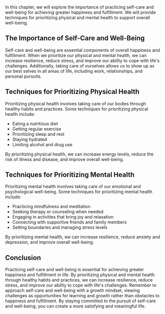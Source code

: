 
In this chapter, we will explore the importance of practicing self-care and well-being for achieving greater happiness and fulfillment. We will provide techniques for prioritizing physical and mental health to support overall well-being.

The Importance of Self-Care and Well-Being
------------------------------------------

Self-care and well-being are essential components of overall happiness and fulfillment. When we prioritize our physical and mental health, we can increase resilience, reduce stress, and improve our ability to cope with life's challenges. Additionally, taking care of ourselves allows us to show up as our best selves in all areas of life, including work, relationships, and personal pursuits.

Techniques for Prioritizing Physical Health
-------------------------------------------

Prioritizing physical health involves taking care of our bodies through healthy habits and practices. Some techniques for prioritizing physical health include:

* Eating a nutritious diet
* Getting regular exercise
* Prioritizing sleep and rest
* Staying hydrated
* Limiting alcohol and drug use

By prioritizing physical health, we can increase energy levels, reduce the risk of illness and disease, and improve overall well-being.

Techniques for Prioritizing Mental Health
-----------------------------------------

Prioritizing mental health involves taking care of our emotional and psychological well-being. Some techniques for prioritizing mental health include:

* Practicing mindfulness and meditation
* Seeking therapy or counseling when needed
* Engaging in activities that bring joy and relaxation
* Connecting with supportive friends and family members
* Setting boundaries and managing stress levels

By prioritizing mental health, we can increase resilience, reduce anxiety and depression, and improve overall well-being.

Conclusion
----------

Practicing self-care and well-being is essential for achieving greater happiness and fulfillment in life. By prioritizing physical and mental health through healthy habits and practices, we can increase resilience, reduce stress, and improve our ability to cope with life's challenges. Remember to approach self-care and well-being with a growth mindset, viewing challenges as opportunities for learning and growth rather than obstacles to happiness and fulfillment. By staying committed to the pursuit of self-care and well-being, you can create a more satisfying and meaningful life.
